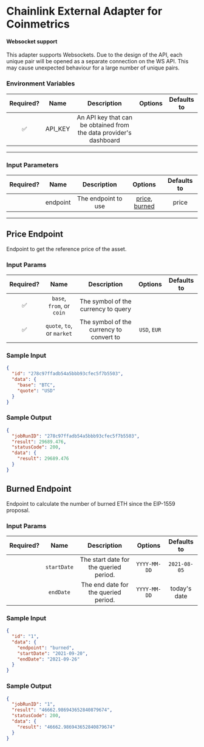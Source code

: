 # Chainlink External Adapter for Coinmetrics

#### Websocket support

This adapter supports Websockets. Due to the design of the API, each unique pair will be opened as a separate connection
on the WS API. This may cause unexpected behaviour for a large number of unique pairs.

### Environment Variables

| Required? |  Name   |                            Description                             | Options | Defaults to |
| :-------: | :-----: | :----------------------------------------------------------------: | :-----: | :---------: |
|    ✅     | API_KEY | An API key that can be obtained from the data provider's dashboard |         |             |

---

### Input Parameters

| Required? |   Name   |     Description     |                       Options                        | Defaults to |
| :-------: | :------: | :-----------------: | :--------------------------------------------------: | :---------: |
|           | endpoint | The endpoint to use | [price](#Price-Endpoint), [burned](#Burned-Endpoint) |    price    |

---

## Price Endpoint

Endpoint to get the reference price of the asset.

### Input Params

| Required? |            Name            |               Description                |   Options    | Defaults to |
| :-------: | :------------------------: | :--------------------------------------: | :----------: | :---------: |
|    ✅     | `base`, `from`, or `coin`  |   The symbol of the currency to query    |              |             |
|    ✅     | `quote`, `to`, or `market` | The symbol of the currency to convert to | `USD`, `EUR` |             |

### Sample Input

```json
{
  "id": "278c97ffadb54a5bbb93cfec5f7b5503",
  "data": {
    "base": "BTC",
    "quote": "USD"
  }
}
```

### Sample Output

```json
{
  "jobRunID": "278c97ffadb54a5bbb93cfec5f7b5503",
  "result": 29689.476,
  "statusCode": 200,
  "data": {
    "result": 29689.476
  }
}
```

## Burned Endpoint

Endpoint to calculate the number of burned ETH since the EIP-1559 proposal.

### Input Params

| Required? |    Name     |              Description               |   Options    | Defaults to  |
| :-------: | :---------: | :------------------------------------: | :----------: | :----------: |
|           | `startDate` | The start date for the queried period. | `YYYY-MM-DD` | `2021-08-05` |
|           |  `endDate`  |  The end date for the queried period.  | `YYYY-MM-DD` | today's date |

### Sample Input

```json
{
  "id": "1",
  "data": {
    "endpoint": "burned",
    "startDate": "2021-09-20",
    "endDate": "2021-09-26"
  }
}
```

### Sample Output

```json
{
  "jobRunID": "1",
  "result": "46662.986943652840879674",
  "statusCode": 200,
  "data": {
    "result": "46662.986943652840879674"
  }
}
```
